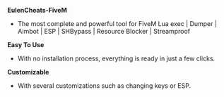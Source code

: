 **EulenCheats-FiveM**

- The most complete and powerful tool for FiveM Lua exec | Dumper | Aimbot | ESP | SHBypass | Resource Blocker | Streamproof

**Easy To Use**

- With no installation process, everything is ready in just a few clicks.

**Customizable**

- With several customizations such as changing keys or ESP.
